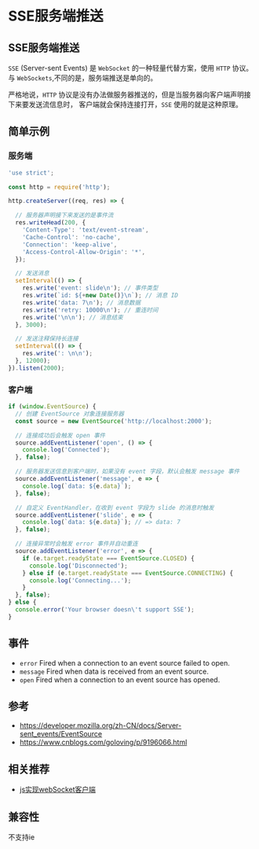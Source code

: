 # SSE服务端推送
## SSE服务端推送
`SSE` (Server-sent Events) 是 `WebSocket` 的一种轻量代替方案，使用 `HTTP` 协议。
与 `WebSockets`,不同的是，服务端推送是单向的。

严格地说，`HTTP` 协议是没有办法做服务器推送的，但是当服务器向客户端声明接下来要发送流信息时，
客户端就会保持连接打开，`SSE` 使用的就是这种原理。

## 简单示例

### 服务端

```js
'use strict';

const http = require('http');

http.createServer((req, res) => {

  // 服务器声明接下来发送的是事件流
  res.writeHead(200, {
    'Content-Type': 'text/event-stream',
    'Cache-Control': 'no-cache',
    'Connection': 'keep-alive',
    'Access-Control-Allow-Origin': '*',
  });

  // 发送消息
  setInterval(() => {
    res.write('event: slide\n'); // 事件类型
    res.write(`id: ${+new Date()}\n`); // 消息 ID
    res.write('data: 7\n'); // 消息数据
    res.write('retry: 10000\n'); // 重连时间
    res.write('\n\n'); // 消息结束
  }, 3000);

  // 发送注释保持长连接
  setInterval(() => {
    res.write(': \n\n');
  }, 12000);
}).listen(2000);
```

### 客户端

```js
if (window.EventSource) {
  // 创建 EventSource 对象连接服务器
  const source = new EventSource('http://localhost:2000');

  // 连接成功后会触发 open 事件
  source.addEventListener('open', () => {
    console.log('Connected');
  }, false);

  // 服务器发送信息到客户端时，如果没有 event 字段，默认会触发 message 事件
  source.addEventListener('message', e => {
    console.log(`data: ${e.data}`);
  }, false);

  // 自定义 EventHandler，在收到 event 字段为 slide 的消息时触发
  source.addEventListener('slide', e => {
    console.log(`data: ${e.data}`); // => data: 7
  }, false);

  // 连接异常时会触发 error 事件并自动重连
  source.addEventListener('error', e => {
    if (e.target.readyState === EventSource.CLOSED) {
      console.log('Disconnected');
    } else if (e.target.readyState === EventSource.CONNECTING) {
      console.log('Connecting...');
    }
  }, false);
} else {
  console.error('Your browser doesn\'t support SSE');
}
```

## 事件

- `error` Fired when a connection to an event source failed to open.
- `message` Fired when data is received from an event source.
- `open` Fired when a connection to an event source has opened.

## 参考

- https://developer.mozilla.org/zh-CN/docs/Server-sent_events/EventSource
- https://www.cnblogs.com/goloving/p/9196066.html

## 相关推荐
- [js实现webSocket客户端](../JS/js实现webSocket客户端.md)

## 兼容性
不支持ie

